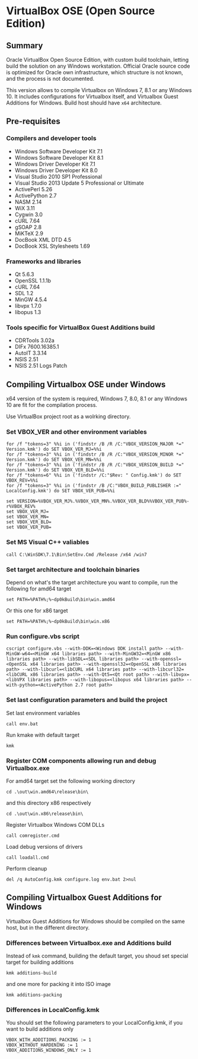 # VirtualBox OSE (Open Source Edition)

## Summary

Oracle VirtualBox Open Source Edition, with custom build toolchain, letting build the solution on any Windows workstation.
Official Oracle source code is optimized for Oracle own infrastructure, which structure is not known, and the process is not documented.

This version allows to compile Virtualbox on Windows 7, 8.1 or any Windows 10. It includes configurations for Virtualbox itself, and Virtualbox Guest Additions for Windows.
Build host should have `x64` architecture.

## Pre-requisites

### Compilers and developer tools

* Windows Software Developer Kit 7.1
* Windows Software Developer Kit 8.1
* Windows Driver Developer Kit 7.1
* Windows Driver Developer Kit 8.0
* Visual Studio 2010 SP1 Professional
* Visual Studio 2013 Update 5 Professional or Ultimate
* ActivePerl 5.26
* ActivePython 2.7
* NASM 2.14
* WiX 3.11
* Cygwin 3.0
* cURL 7.64
* gSOAP 2.8
* MiKTeX 2.9
* DocBook XML DTD 4.5
* DocBook XSL Stylesheets 1.69

### Frameworks and libraries

* Qt 5.6.3
* OpenSSL 1.1.1b
* cURL 7.64
* SDL 1.2
* MinGW 4.5.4
* libvpx 1.7.0
* libopus 1.3

### Tools specific for VirtualBox Guest Additions build

* CDRTools 3.02a
* DIFx 7600.16385.1
* AutoIT 3.3.14
* NSIS 2.51
* NSIS 2.51 Logs Patch

## Compiling Virtualbox OSE under Windows

x64 version of the system is required, Windows 7, 8.0, 8.1 or any Windows 10 are fit for the compilation process.

Use VirtualBox project root as a wolrking directory.

### Set VBOX_VER and other environment variables

```cd /d %~dp0
for /f "tokens=3" %%i in ('findstr /B /R /C:"VBOX_VERSION_MAJOR *=" Version.kmk') do SET VBOX_VER_MJ=%%i
for /f "tokens=3" %%i in ('findstr /B /R /C:"VBOX_VERSION_MINOR *=" Version.kmk') do SET VBOX_VER_MN=%%i
for /f "tokens=3" %%i in ('findstr /B /R /C:"VBOX_VERSION_BUILD *=" Version.kmk') do SET VBOX_VER_BLD=%%i
for /f "tokens=6" %%i in ('findstr /C:"$Rev: " Config.kmk') do SET VBOX_REV=%%i
for /f "tokens=3" %%i in ('findstr /B /C:"VBOX_BUILD_PUBLISHER :=" LocalConfig.kmk') do SET VBOX_VER_PUB=%%i

set VERSION=%VBOX_VER_MJ%.%VBOX_VER_MN%.%VBOX_VER_BLD%%VBOX_VER_PUB%-r%VBOX_REV%
set VBOX_VER_MJ=
set VBOX_VER_MN=
set VBOX_VER_BLD=
set VBOX_VER_PUB=
```

### Set MS Visual C++ valiables

`call C:\WinSDK\7.1\Bin\SetEnv.Cmd /Release /x64 /win7`

### Set target architecture and toolchain binaries

Depend on what's the target architecture you want to compile, run the following for amd64 target

```set BUILD_TARGET_ARCH=amd64
set PATH=%PATH%;%~dp0kBuild\bin\win.amd64
```

Or this one for x86 target

```set BUILD_TARGET_ARCH=x86
set PATH=%PATH%;%~dp0kBuild\bin\win.x86
```

### Run configure.vbs script

`cscript configure.vbs --with-DDK=<Windows DDK install path> --with-MinGW-w64=<MinGW x64 libraries path> --with-MinGW32=<MinGW x86 libraries path> --with-libSDL=<SDL libraries path> --with-openssl=<OpenSSL x64 libraries path> --with-openssl32=<OpenSSL x86 libraries path> --with-libcurl=<libCURL x64 libraries path> --with-libcurl32=<libCURL x86 libraries path> --with-Qt5=<Qt root path> --with-libvpx=<libVPX libraries path> --with-libopus=<libopus x64 libraries path> --with-python=<ActivePython 2.7 root path>`

### Set last configuration parameters and build the project

Set last environment variables

`call env.bat`

Run kmake with default target

`kmk`

### Register COM components allowing run and debug Virtualbox.exe

For amd64 target set the following working directory

`cd .\out\win.amd64\release\bin\`

and this directory x86 respectively

`cd .\out\win.x86\release\bin\`

Register Virtualbox Windows COM DLLs

`call comregister.cmd`

Load debug versions of drivers

`call loadall.cmd`

Perform cleanup

`del /q AutoConfig.kmk configure.log env.bat 2>nul`

## Compiling Virtualbox Guest Additions for Windows

Virtualbox Guest Additions for Windows should be compiled on the same host, but in the different directory.

### Differences between Virtualbox.exe and Additions build

Instead of `kmk` command, building the default target, you shoud set special target for building additions

`kmk additions-build`

and one more for packing it into ISO image

`kmk additions-packing`

### Differences in LocalConfig.kmk

You should set the following parameters to your LocalConfig.kmk, if you want to build additions only

```VBOX_ONLY_ADDITIONS := 1
VBOX_WITH_ADDITIONS_PACKING := 1
VBOX_WITHOUT_HARDENING := 1
VBOX_ADDITIONS_WINDOWS_ONLY := 1
```



